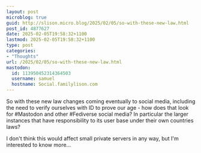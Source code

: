 ```yaml
---
layout: post
microblog: true
guid: http://slison.micro.blog/2025/02/05/so-with-these-new-law.html
post_id: 4877627
date: 2025-02-05T19:58:32+1100
lastmod: 2025-02-05T19:58:32+1100
type: post
categories:
- "Thoughts"
url: /2025/02/05/so-with-these-new-law.html
mastodon:
  id: 113950452314364503
  username: samuel
  hostname: Social.familylison.com
---
```

So with these new law changes coming eventually to social media, including the need to verify ourselves with ID to prove our age - how does that look for #Mastodon and other #Fediverse social media? In particular the larger instances that have responsibility to its user base under their own countries laws?

I don't think this would affect small private servers in any way, but I'm interested to know more...
